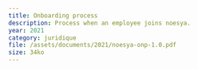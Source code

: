 ```yaml
---
title: Onboarding process
description: Process when an employee joins noesya.
year: 2021
category: juridique
file: /assets/documents/2021/noesya-onp-1.0.pdf
size: 34ko
---
```

